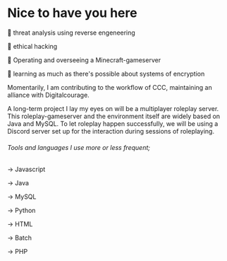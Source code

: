 # Nice to have you here


👀 threat analysis using reverse engeneering

💭 ethical hacking

🩵 Operating and overseeing a Minecraft-gameserver

🧠 learning as much as there's possible about systems of encryption 

Momentarily, I am contributing to the workflow of CCC, maintaining an alliance with Digitalcourage.

A long-term project I lay my eyes on will be a multiplayer roleplay server.
This roleplay-gameserver and the environment itself are widely based on Java and MySQL. 
To let roleplay happen successfully, we will be using a Discord server set up for the interaction during sessions of roleplaying. 


###### Tools and languages I use more or less frequent; 

-> Javascript

-> Java

-> MySQL

-> Python

-> HTML

-> Batch

-> PHP


